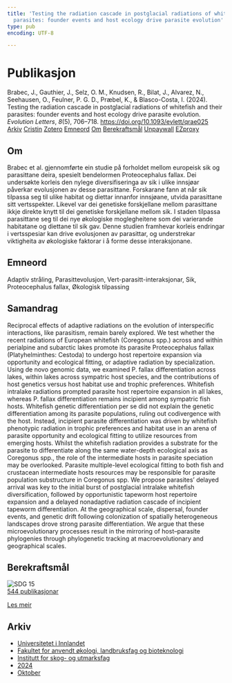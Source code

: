```yaml
---
title: 'Testing the radiation cascade in postglacial radiations of whitefish and their
  parasites: founder events and host ecology drive parasite evolution'
type: pub
encoding: UTF-8

---
```

<h1>Publikasjon</h1>
<article id="csl-bib-container-9BLEJAJM" class="csl-bib-container">
  <div class="csl-bib-body"> <div class="csl-entry">Brabec, J., Gauthier, J., Selz, O. M., Knudsen, R., Bilat, J., Alvarez, N., Seehausen, O., Feulner, P. G. D., Præbel, K., &#38; Blasco-Costa, I. (2024). Testing the radiation cascade in postglacial radiations of whitefish and their parasites: founder events and host ecology drive parasite evolution. <i>Evolution Letters</i>, <i>8</i>(5), 706–718. <a href="https://doi.org/10.1093/evlett/qrae025">https://doi.org/10.1093/evlett/qrae025</a></div> </div>
  <div class="csl-bib-buttons">
    <a href="#taxonomy-article-9BLEJAJM" alt="archive" class="csl-bib-button">Arkiv</a>
    <a href="https://app.cristin.no/results/show.jsf?id=2312269" alt="Cristin" class="csl-bib-button">Cristin</a>
    <a href="http://zotero.org/groups/5881554/items/9BLEJAJM" alt="Zotero" class="csl-bib-button">Zotero</a>
    <a href="#keywords-article-9BLEJAJM" alt="keywords" class="csl-bib-button">Emneord</a>
    <a href="#about-article-9BLEJAJM" alt="about_pub" class="csl-bib-button">Om</a>
    <a href="#sdg-article-9BLEJAJM" alt="sdg" class="csl-bib-button">Berekraftsmål</a>
    <a href="https://academic.oup.com/evlett/advance-article-pdf/doi/10.1093/evlett/qrae025/58273671/qrae025.pdf" alt="Unpaywall" class="csl-bib-button">Unpaywall</a>
    <a href="https://academic.oup.com/evlett/advance-article-pdf/doi/10.1093/evlett/qrae025/58273671/qrae025.pdf" alt="EZproxy" class="csl-bib-button">EZproxy</a>
  </div>
  <div id="csl-bib-meta-container-9BLEJAJM"></div>
</article>
<div id="csl-bib-meta-9BLEJAJM" class="csl-bib-meta">
  <article id="about-article-9BLEJAJM" class="about_pub-article">
    <h1>Om</h1>
    Brabec et al. gjennomførte ein studie på forholdet mellom europeisk sik og parasittane deira, spesielt bendelormen Proteocephalus fallax. Dei undersøkte korleis den nylege diversifiseringa av sik i ulike innsjøar påverkar evolusjonen av desse parasittane. Forskarane fann at når sik tilpassa seg til ulike habitat og diettar innanfor innsjøane, utvida parasittane sitt vertsspekter. Likevel var dei genetiske forskjellane mellom parasittane ikkje direkte knytt til dei genetiske forskjellane mellom sik. I staden tilpassa parasittane seg til dei nye økologiske moglegheitene som dei varierande habitatane og diettane til sik gav. Denne studien framhevar korleis endringar i vertsspesiar kan drive evolusjonen av parasittar, og understrekar viktigheita av økologiske faktorar i å forme desse interaksjonane.
  </article>
  <article id="keywords-article-9BLEJAJM" class="keywords-article">
    <h1>Emneord</h1>
    Adaptiv stråling, Parasittevolusjon, Vert-parasitt-interaksjonar, Sik, Proteocephalus fallax, Økologisk tilpassing
  </article>
  <article id="abstract-article-9BLEJAJM" class="abstract-article">
    <h1>Samandrag</h1>
    Reciprocal effects of adaptive radiations on the evolution of interspecific interactions, like parasitism, remain barely explored. We test whether the recent radiations of European whitefish (Coregonus spp.) across and within perialpine and subarctic lakes promote its parasite Proteocephalus fallax (Platyhelminthes: Cestoda) to undergo host repertoire expansion via opportunity and ecological fitting, or adaptive radiation by specialization. Using de novo genomic data, we examined P. fallax differentiation across lakes, within lakes across sympatric host species, and the contributions of host genetics versus host habitat use and trophic preferences. Whitefish intralake radiations prompted parasite host repertoire expansion in all lakes, whereas P. fallax differentiation remains incipient among sympatric fish hosts. Whitefish genetic differentiation per se did not explain the genetic differentiation among its parasite populations, ruling out codivergence with the host. Instead, incipient parasite differentiation was driven by whitefish phenotypic radiation in trophic preferences and habitat use in an arena of parasite opportunity and ecological fitting to utilize resources from emerging hosts. Whilst the whitefish radiation provides a substrate for the parasite to differentiate along the same water-depth ecological axis as Coregonus spp., the role of the intermediate hosts in parasite speciation may be overlooked. Parasite multiple-level ecological fitting to both fish and crustacean intermediate hosts resources may be responsible for parasite population substructure in Coregonus spp. We propose parasites’ delayed arrival was key to the initial burst of postglacial intralake whitefish diversification, followed by opportunistic tapeworm host repertoire expansion and a delayed nonadaptive radiation cascade of incipient tapeworm differentiation. At the geographical scale, dispersal, founder events, and genetic drift following colonization of spatially heterogeneous landscapes drove strong parasite differentiation. We argue that these microevolutionary processes result in the mirroring of host–parasite phylogenies through phylogenetic tracking at macroevolutionary and geographical scales.
  </article>
  <article id="sdg-article-9BLEJAJM" class="sdg-article">
    <h1>Berekraftsmål</h1>
    <div class="sdg-container"><div id="sdg15" class="sdg">
        <img src="{{< params subfolder >}}images/sdg/sdg15_nn.png" class="image" alt="SDG 15">
        <div class="sdg-overlay">
          <a href="{{< params subfolder >}}nn/archive/?sdg=15#archive" class="sdg-publication-count"><span>544</span> publikasjonar</a>
          <p><a href="https://fn.no/om-fn/fns-baerekraftsmaal/livet-paa-land?lang=nno-NO" class="sdg-read-more">Les meir</a></p>
        </div>
      </div></div>
  </article>
  <article id="taxonomy-article-9BLEJAJM" class="taxonomy-article">
    <h1>Arkiv</h1>
    <ul>
      <li><a href="{{< params subfolder >}}nn/archive/?key=3DCRN523">Universitetet i Innlandet</a></li>
      <li><a href="{{< params subfolder >}}nn/archive/?key=T77LXH6D">Fakultet for anvendt økologi, landbruksfag og bioteknologi</a></li>
      <li><a href="{{< params subfolder >}}nn/archive/?key=7TRARPE3">Institutt for skog- og utmarksfag</a></li>
      <li><a href="{{< params subfolder >}}nn/archive/?key=A4XX8HDP">2024</a></li>
      <li><a href="{{< params subfolder >}}nn/archive/?key=5ZK5Q6QR">Oktober</a></li>
    </ul>
  </article>
</div>
